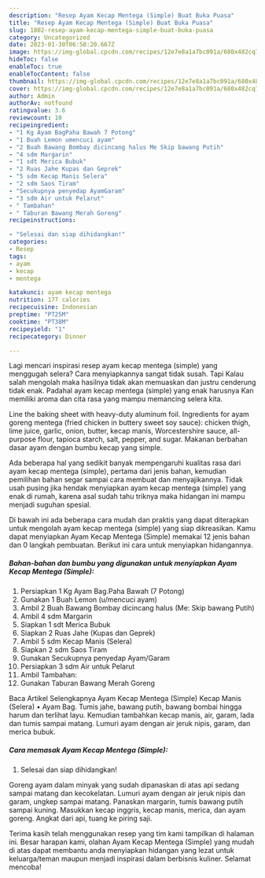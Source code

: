 ```yaml
---
description: "Resep Ayam Kecap Mentega (Simple) Buat Buka Puasa"
title: "Resep Ayam Kecap Mentega (Simple) Buat Buka Puasa"
slug: 1802-resep-ayam-kecap-mentega-simple-buat-buka-puasa
category: Uncategorized
date: 2023-01-30T06:58:20.667Z
image: https://img-global.cpcdn.com/recipes/12e7e8a1a7bc091a/680x482cq70/ayam-kecap-mentega-simple-foto-resep-utama.jpg
hideToc: false
enableToc: true
enableTocContent: false
thumbnail: https://img-global.cpcdn.com/recipes/12e7e8a1a7bc091a/680x482cq70/ayam-kecap-mentega-simple-foto-resep-utama.jpg
cover: https://img-global.cpcdn.com/recipes/12e7e8a1a7bc091a/680x482cq70/ayam-kecap-mentega-simple-foto-resep-utama.jpg
author: Admin
authorAv: notfound
ratingvalue: 3.6
reviewcount: 10
recipeingredient:
- "1 Kg Ayam BagPaha Bawah 7 Potong"
- "1 Buah Lemon umencuci ayam"
- "2 Buah Bawang Bombay dicincang halus Me Skip bawang Putih"
- "4 sdm Margarin"
- "1 sdt Merica Bubuk"
- "2 Ruas Jahe Kupas dan Geprek"
- "5 sdm Kecap Manis Selera"
- "2 sdm Saos Tiram"
- "Secukupnya penyedap AyamGaram"
- "3 sdm Air untuk Pelarut"
- " Tambahan"
- " Taburan Bawang Merah Goreng"
recipeinstructions:

- "Selesai dan siap dihidangkan!"
categories:
- Resep
tags:
- ayam
- kecap
- mentega

katakunci: ayam kecap mentega 
nutrition: 177 calories
recipecuisine: Indonesian
preptime: "PT25M"
cooktime: "PT38M"
recipeyield: "1"
recipecategory: Dinner

---
```



Lagi mencari inspirasi resep ayam kecap mentega (simple) yang menggugah selera? Cara menyiapkannya sangat tidak susah. Tapi Kalau salah mengolah maka hasilnya tidak akan memuaskan dan justru cenderung tidak enak. Padahal ayam kecap mentega (simple) yang enak harusnya Kan memiliki aroma dan cita rasa yang mampu memancing selera kita.


Line the baking sheet with heavy-duty aluminum foil. Ingredients for ayam goreng mentega (fried chicken in buttery sweet soy sauce): chicken thigh, lime juice, garlic, onion, butter, kecap manis, Worcestershire sauce, all-purpose flour, tapioca starch, salt, pepper, and sugar. Makanan berbahan dasar ayam dengan bumbu kecap yang simple.

Ada beberapa hal yang sedikit banyak mempengaruhi kualitas rasa dari ayam kecap mentega (simple), pertama dari jenis bahan, kemudian pemilihan bahan segar sampai cara membuat dan menyajikannya. Tidak usah pusing jika hendak menyiapkan ayam kecap mentega (simple) yang enak di rumah, karena asal sudah tahu triknya maka hidangan ini mampu menjadi suguhan spesial.


Di bawah ini ada beberapa cara mudah dan praktis yang dapat diterapkan untuk mengolah ayam kecap mentega (simple) yang siap dikreasikan. Kamu dapat menyiapkan Ayam Kecap Mentega (Simple) memakai 12 jenis bahan dan 0 langkah pembuatan. Berikut ini cara untuk menyiapkan hidangannya.

<!--inarticleads1-->

##### Bahan-bahan dan bumbu yang digunakan untuk menyiapkan Ayam Kecap Mentega (Simple):

1. Persiapkan 1 Kg Ayam Bag.Paha Bawah (7 Potong)
1. Gunakan 1 Buah Lemon (u/mencuci ayam)
1. Ambil 2 Buah Bawang Bombay dicincang halus (Me: Skip bawang Putih)
1. Ambil 4 sdm Margarin
1. Siapkan 1 sdt Merica Bubuk
1. Siapkan 2 Ruas Jahe (Kupas dan Geprek)
1. Ambil 5 sdm Kecap Manis (Selera)
1. Siapkan 2 sdm Saos Tiram
1. Gunakan Secukupnya penyedap Ayam/Garam
1. Persiapkan 3 sdm Air untuk Pelarut
1. Ambil  Tambahan:
1. Gunakan  Taburan Bawang Merah Goreng


Baca Artikel Selengkapnya Ayam Kecap Mentega (Simple) Kecap Manis (Selera) • Ayam Bag. Tumis jahe, bawang putih, bawang bombai hingga harum dan terlihat layu. Kemudian tambahkan kecap manis, air, garam, lada dan tumis sampai matang. Lumuri ayam dengan air jeruk nipis, garam, dan merica bubuk. 

<!--inarticleads2-->

##### Cara memasak Ayam Kecap Mentega (Simple):


1. Selesai dan siap dihidangkan!

Goreng ayam dalam minyak yang sudah dipanaskan di atas api sedang sampai matang dan kecokelatan. Lumuri ayam dengan air jeruk nipis dan garam, ungkep sampai matang. Panaskan margarin, tumis bawang putih sampai kuning. Masukkan kecap inggris, kecap manis, merica, dan ayam goreng. Angkat dari api, tuang ke piring saji. 

Terima kasih telah menggunakan resep yang tim kami tampilkan di halaman ini. Besar harapan kami, olahan Ayam Kecap Mentega (Simple) yang mudah di atas dapat membantu anda menyiapkan hidangan yang lezat untuk keluarga/teman maupun menjadi inspirasi dalam berbisnis kuliner. Selamat mencoba!
